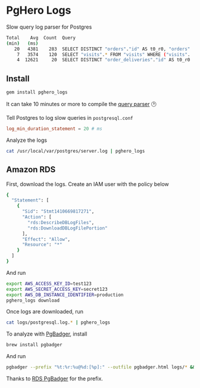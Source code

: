 # PgHero Logs

Slow query log parser for Postgres

```sh
Total    Avg  Count  Query
(min)   (ms)
   20   4381    283  SELECT DISTINCT "orders"."id" AS t0_r0, "orders"
    7   3574    120  SELECT "visits".* FROM "visits" WHERE ("visits".
    4  12621     20  SELECT DISTINCT "order_deliveries"."id" AS t0_r0
```

## Install

```sh
gem install pghero_logs
```

It can take 10 minutes or more to compile the [query parser](https://pganalyze.com/blog/parse-postgresql-queries-in-ruby.html) :clock2:

Tell Postgres to log slow queries in `postgresql.conf`

```conf
log_min_duration_statement = 20 # ms
```

Analyze the logs

```sh
cat /usr/local/var/postgres/server.log | pghero_logs
```

## Amazon RDS

First, download the logs. Create an IAM user with the policy below

```sh
{
  "Statement": [
    {
      "Sid": "Stmt1410669817271",
      "Action": [
        "rds:DescribeDBLogFiles",
        "rds:DownloadDBLogFilePortion"
      ],
      "Effect": "Allow",
      "Resource": "*"
    }
  ]
}
```

And run

```sh
export AWS_ACCESS_KEY_ID=test123
export AWS_SECRET_ACCESS_KEY=secret123
export AWS_DB_INSTANCE_IDENTIFIER=production
pghero_logs download
```

Once logs are downloaded, run

```sh
cat logs/postgresql.log.* | pghero_logs
```

To analyze with [PgBadger](https://github.com/dalibo/pgbadger), install

```sh
brew install pgbadger
```

And run

```sh
pgbadger --prefix "%t:%r:%u@%d:[%p]:" --outfile pgbadger.html logs/* && open pgbadger.html
```

Thanks to [RDS PgBadger](https://github.com/sportngin/rds-pgbadger) for the prefix.
